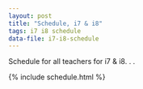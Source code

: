 ```yaml
---
layout: post
title: "Schedule, i7 & i8"
tags: i7 i8 schedule
data-file: i7-i8-schedule
---
```


Schedule for all teachers for i7 & i8. . .

{% include schedule.html %}
